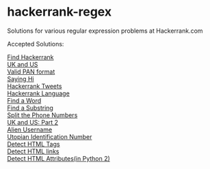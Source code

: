 hackerrank-regex
================
Solutions for various regular expression problems at Hackerrank.com

Accepted Solutions:

<a href = "https://www.hackerrank.com/challenges/find-hackerrank">Find Hackerrank</a><br>
<a href = "https://www.hackerrank.com/challenges/uk-and-us">UK and US</a><br>
<a href = "https://www.hackerrank.com/challenges/valid-pan-format">Valid PAN format</a><br>
<a href = "https://www.hackerrank.com/challenges/saying-hi">Saying Hi</a><br>
<a href = "https://www.hackerrank.com/challenges/hackerrank-tweets">Hackerrank Tweets</a><br>
<a href = "https://www.hackerrank.com/challenges/hackerrank-language">Hackerrank Language</a><br>
<a href = "https://www.hackerrank.com/challenges/find-a-word">Find a Word</a><br>
<a href = "https://www.hackerrank.com/challenges/find-substring">Find a Substring</a><br>
<a href = "https://www.hackerrank.com/challenges/split-number">Split the Phone Numbers</a><br>
<a href = "https://www.hackerrank.com/challenges/uk-and-us-2">UK and US: Part 2</a><br>
<a href = "https://www.hackerrank.com/challenges/alien-username">Alien Username</a><br>
<a href = "https://www.hackerrank.com/challenges/utopian-identification-number">Utopian Identification Number</a><br>
<a href = "https://www.hackerrank.com/challenges/detect-html-tags">Detect HTML Tags</a><br>
<a href = "https://www.hackerrank.com/challenges/detect-html-links">Detect HTML links</a><br>
<a href = "https://www.hackerrank.com/challenges/html-attributes">Detect HTML Attributes(in Python 2)</a><br>


